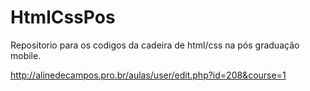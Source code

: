 # HtmlCssPos
Repositorio para os codigos da cadeira de html/css na pós graduação mobile. 

http://alinedecampos.pro.br/aulas/user/edit.php?id=208&course=1
